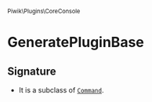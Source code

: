 <small>Piwik\Plugins\CoreConsole</small>

GeneratePluginBase
==================

Signature
---------

- It is a subclass of [`Command`](../../../Piwik/Console/Command.md).
